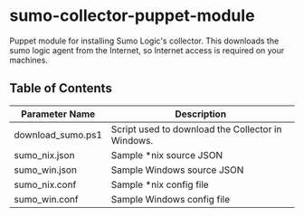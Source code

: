 sumo-collector-puppet-module
============================

Puppet module for installing Sumo Logic's collector. This downloads the sumo
logic agent from the Internet, so Internet access is required on your machines.

## Table of Contents

| Parameter Name        | Description
|-----------------------|--------------------------------------------------------
| download_sumo.ps1     | Script used to download the Collector in Windows.
| sumo_nix.json         | Sample *nix source JSON
| sumo_win.json         | Sample Windows source JSON
| sumo_nix.conf         | Sample *nix config file
| sumo_win.conf         | Sample Windows config file